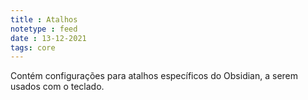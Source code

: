 ```yaml
---
title : Atalhos
notetype : feed
date : 13-12-2021
tags: core
---
```


Contém configurações para atalhos específicos do Obsidian, a serem usados com o teclado.
